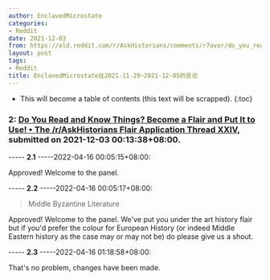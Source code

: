 ```yaml
---
author: EnclavedMicrostate
categories:
- Reddit
date: 2021-12-03
from: https://old.reddit.com/r/AskHistorians/comments/r7avar/do_you_read_and_know_things_become_a_flair_and/
layout: post
tags:
- Reddit
title: EnclavedMicrostate在2021-11-29~2021-12-05的言论
---
```


* This will become a table of contents (this text will be scrapped).
{:toc}

### 2: [Do You Read and Know Things? Become a Flair and Put It to Use! • The /r/AskHistorians Flair Application Thread XXIV](https://old.reddit.com/r/AskHistorians/comments/r7avar/do_you_read_and_know_things_become_a_flair_and/), submitted on 2021-12-03 00:13:38+08:00.

----- __2.1__ -----2022-04-16 00:05:15+08:00:

Approved! Welcome to the panel.

----- __2.2__ -----2022-04-16 00:05:17+08:00:

> Middle Byzantine Literature

Approved! Welcome to the panel. We've put you under the art history flair but if you'd prefer the colour for European History (or indeed Middle Eastern history as the case may or may not be) do please give us a shout.

----- __2.3__ -----2022-04-16 01:18:58+08:00:

That's no problem, changes have been made.

